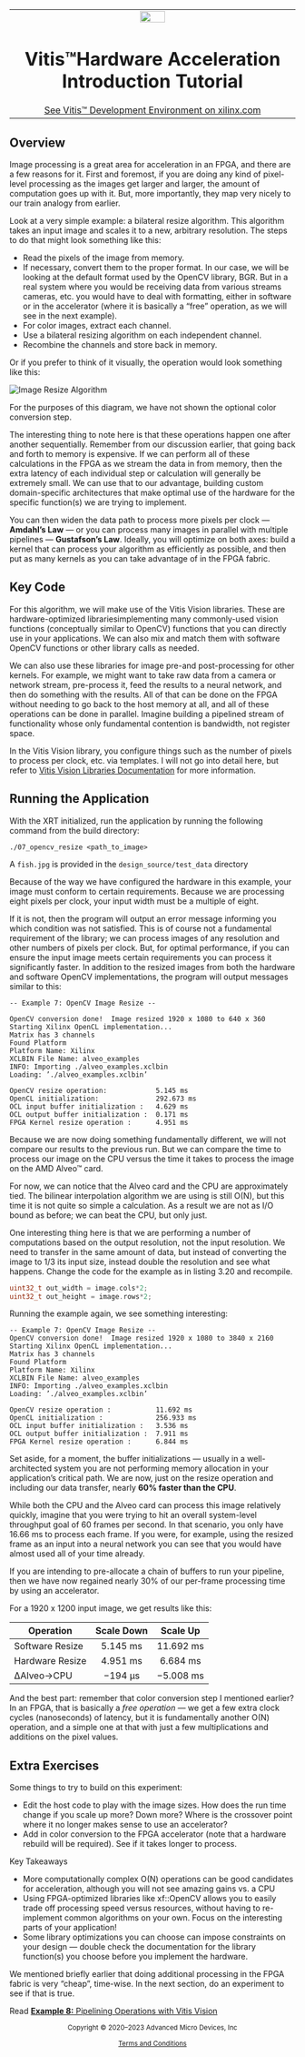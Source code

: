 <table class="sphinxhide" width="100%">
 <tr width="100%">
    <td align="center"><img src="https://raw.githubusercontent.com/Xilinx/Image-Collateral/main/xilinx-logo.png" width="30%"/><h1>Vitis™Hardware Acceleration Introduction Tutorial</h1>
    <a href="https://www.xilinx.com/products/design-tools/vitis.html">See Vitis™ Development Environment on xilinx.com</a>
    </td>
 </tr>
</table>

## Overview

Image processing is a great area for acceleration in an FPGA, and there are a few reasons for it. First and foremost, if you are doing any kind of pixel-level processing as the images get larger and larger, the amount of computation goes up with it.  But, more importantly, they map very nicely to our train analogy from earlier.

Look at a very simple example: a bilateral resize algorithm. This algorithm takes an input image and scales it to a new, arbitrary resolution. The steps to do that might look something like this:

- Read the pixels of the image from memory.
- If necessary, convert them to the proper format. In our case, we will be looking at the default format used by the OpenCV library, BGR.  But in a real system where you would be receiving data from various streams cameras, etc. you would have to deal with formatting, either in software or in the accelerator (where it is basically a “free” operation, as we will see in the next example).
- For color images, extract each channel.
- Use a bilateral resizing algorithm on each independent channel.
- Recombine the channels and store back in memory.

Or if you prefer to think of it visually, the operation would look something like this:

![Image Resize Algorithm](./images/07-resize-algorithm.jpg)

For the purposes of this diagram, we have not shown the optional color conversion step.

The interesting thing to note here is that these operations happen one after another sequentially. Remember from our discussion earlier, that going back and forth to memory is expensive.  If we can perform all of these calculations in the FPGA as we stream the data in from memory, then the extra latency of each individual step or calculation will generally be extremely small. We can use that to our advantage, building custom domain-specific architectures that make optimal use of the hardware for the specific function(s) we are trying to implement.

You can then widen the data path to process more pixels per clock — **Amdahl’s Law** — or you can process many images in parallel with multiple pipelines  — **Gustafson’s Law**. Ideally, you will optimize on both axes: build a kernel that can process your algorithm as efficiently as possible, and then put as many kernels as you can take advantage of in the FPGA fabric.

## Key Code

For this algorithm, we will make use of the Vitis Vision libraries. These are hardware-optimized librariesimplementing many commonly-used vision functions (conceptually similar to OpenCV) functions that you can directly use in your applications. We can also mix and match them with software OpenCV functions or other library calls as needed.

We can also use these libraries for image pre-and post-processing for other kernels. For example, we might want to take raw data from a camera or network stream, pre-process it, feed the results to a neural network, and then do something with the results. All of that can be done on the FPGA without needing to go back to the host memory at all, and all of these operations can be done in parallel.  Imagine building a pipelined stream of functionality whose only fundamental contention is bandwidth, not register space.

In the Vitis Vision library, you configure things such as the number of pixels to process per clock, etc. via templates.  I will not go into detail here, but refer to [Vitis Vision Libraries Documentation](https://xilinx.github.io/Vitis_Libraries/vision/2020.1/index.html) for more information.

## Running the Application

With the XRT initialized, run the application by running the following command from the build directory:

`./07_opencv_resize <path_to_image>`

A `fish.jpg` is provided in the `design_source/test_data` directory

Because of the way we have configured the hardware in this example, your image must conform to certain requirements. Because we are processing eight pixels per clock, your input width must be a multiple of eight.

If it is not, then the program will output an error message informing you which condition was not satisfied. This is of course not a fundamental requirement of the library; we can process images of any resolution and other numbers of pixels per clock. But, for optimal performance, if you can ensure the input image meets certain requirements you can process it significantly faster. In addition to the resized images from both the hardware and software OpenCV implementations, the program will output messages similar to this:

```
-- Example 7: OpenCV Image Resize --

OpenCV conversion done!  Image resized 1920 x 1080 to 640 x 360
Starting Xilinx OpenCL implementation...
Matrix has 3 channels
Found Platform
Platform Name: Xilinx
XCLBIN File Name: alveo_examples
INFO: Importing ./alveo_examples.xclbin
Loading: ’./alveo_examples.xclbin’

OpenCV resize operation:            5.145 ms
OpenCL initialization:              292.673 ms
OCL input buffer initialization :   4.629 ms
OCL output buffer initialization :  0.171 ms
FPGA Kernel resize operation :      4.951 ms
```

Because we are now doing something fundamentally different, we will not compare our results to the previous run. But we can compare the time to process our image on the CPU versus the time it takes to process the image on the AMD Alveo™ card.

For now, we can notice that the Alveo card and the CPU are approximately tied. The bilinear interpolation algorithm we are using is still O(N), but this time it is not quite so simple a calculation. As a result we are not as I/O bound as before; we can beat the CPU, but only just.

One interesting thing here is that we are performing a number of computations based on the output resolution, not the input resolution.  We need to transfer in the same amount of data, but instead of converting the image to 1/3 its input size, instead double the resolution and see what happens. Change the code for the example as in listing 3.20 and recompile.

```cpp
uint32_t out_width = image.cols*2;
uint32_t out_height = image.rows*2;
```

Running the example again, we see something interesting:

```
-- Example 7: OpenCV Image Resize --
OpenCV conversion done!  Image resized 1920 x 1080 to 3840 x 2160
Starting Xilinx OpenCL implementation...
Matrix has 3 channels
Found Platform
Platform Name: Xilinx
XCLBIN File Name: alveo_examples
INFO: Importing ./alveo_examples.xclbin
Loading: ’./alveo_examples.xclbin’

OpenCV resize operation :           11.692 ms
OpenCL initialization :             256.933 ms
OCL input buffer initialization :   3.536 ms
OCL output buffer initialization :  7.911 ms
FPGA Kernel resize operation :      6.844 ms
```

Set aside, for a moment, the buffer initializations — usually in a well-architected system you are not performing memory allocation in your application’s critical path. We are now, just on the resize operation
and including our data transfer, nearly **60% faster than the CPU**.

While both the CPU and the Alveo card can process this image relatively quickly, imagine that you were trying to hit an overall system-level throughput goal of 60 frames per second. In that scenario, you only have 16.66 ms to process each frame. If you were, for example, using the resized frame as an input into a neural network you can see that you would have almost used all of your time already.

If you are intending to pre-allocate a chain of buffers to run your pipeline, then we have now regained nearly 30% of our per-frame processing time by using an accelerator.

For a 1920 x 1200 input image, we get results like this:

| Operation             |  Scale Down   | Scale Up  |
| --------------------- | :-----------: | :-------: |
| Software Resize       |   5.145 ms    | 11.692 ms |
| Hardware Resize       |   4.951 ms    | 6.684 ms  |
| &Delta;Alveo&rarr;CPU | −194 &micro;s | −5.008 ms |

And the best part: remember that color conversion step I mentioned earlier? In an FPGA, that is basically a _free operation_ — we get a few extra clock cycles (nanoseconds) of latency, but it is fundamentally another O(N) operation, and a simple one at that with just a few multiplications and additions on the pixel values.

## Extra Exercises

Some things to try to build on this experiment:

- Edit the host code to play with the image sizes. How does the run time change if you scale up more? Down more? Where is the crossover point where it no longer makes sense to use an accelerator?
- Add in color conversion to the FPGA accelerator (note that a hardware rebuild will be required). See if it takes longer to process.

Key Takeaways

- More computationally complex O(N) operations can be good candidates for acceleration, although you will not
  see amazing gains vs. a CPU
- Using FPGA-optimized libraries like xf::OpenCV allows you to easily trade off processing speed versus resources, without having to re-implement common algorithms on your own. Focus on the interesting parts of your application!
- Some library optimizations you can choose can impose constraints on your design — double check the documentation for the library function(s) you choose before you implement the hardware.

We mentioned briefly earlier that doing additional processing in the FPGA fabric is very “cheap”, time-wise. In the next section, do an experiment to see if that is true.

Read [**Example 8:** Pipelining Operations with Vitis Vision](./08-vitis-vision-pipeline.md)

<p class="sphinxhide" align="center"><sub>Copyright © 2020–2023 Advanced Micro Devices, Inc</sub></p>

<p class="sphinxhide" align="center"><sup><a href="https://www.amd.com/en/corporate/copyright">Terms and Conditions</a></sup></p>
